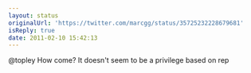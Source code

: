 ```yaml
---
layout: status
originalUrl: 'https://twitter.com/marcgg/status/35725232228679681'
isReply: true
date: 2011-02-10 15:42:13
---
```


@topley How come? It doesn't seem to be a privilege based on rep
